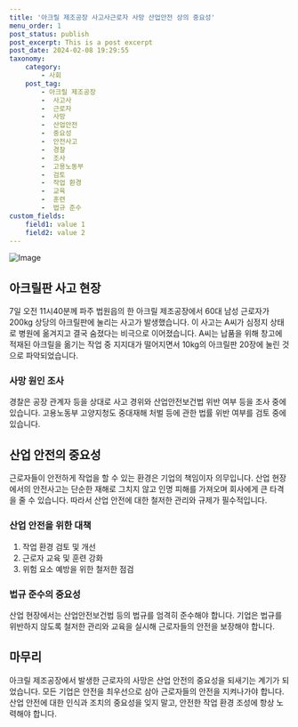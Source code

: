```yaml
---
title: '아크릴 제조공장 사고사근로자 사망 산업안전 상의 중요성'
menu_order: 1
post_status: publish
post_excerpt: This is a post excerpt
post_date: 2024-02-08 19:29:55
taxonomy:
    category:
        - 사회
    post_tag:
        - 아크릴 제조공장
        -  사고사
        -  근로자
        -  사망
        -  산업안전
        -  중요성
        -  안전사고
        -  경찰
        -  조사
        -  고용노동부
        -  검토
        -  작업 환경
        -  교육
        -  훈련
        -  법규 준수
custom_fields:
    field1: value 1
    field2: value 2
---
```


![Image](https://imgnews.pstatic.net/image/666/2024/02/07/0000033166_001_20240207171307482.jpg?type=w647)

## 아크릴판 사고 현장
7일 오전 11시40분께 파주 법원읍의 한 아크릴 제조공장에서 60대 남성 근로자가 200kg 상당의 아크릴판에 눌리는 사고가 발생했습니다. 이 사고는 A씨가 심정지 상태로 병원에 옮겨지고 결국 숨졌다는 비극으로 이어졌습니다. A씨는 납품을 위해 창고에 적재된 아크릴을 옮기는 작업 중 지지대가 떨어지면서 10kg의 아크릴판 20장에 눌린 것으로 파악되었습니다.
### 사망 원인 조사
경찰은 공장 관계자 등을 상대로 사고 경위와 산업안전보건법 위반 여부 등을 조사 중에 있습니다. 고용노동부 고양지청도 중대재해 처벌 등에 관한 법률 위반 여부를 검토 중에 있습니다.
## 산업 안전의 중요성
근로자들이 안전하게 작업을 할 수 있는 환경은 기업의 책임이자 의무입니다. 산업 현장에서의 안전사고는 단순한 재해로 그치지 않고 인명 피해를 가져오며 회사에게 큰 타격을 줄 수 있습니다. 따라서 산업 안전에 대한 철저한 관리와 규제가 필수적입니다.
### 산업 안전을 위한 대책
1. 작업 환경 검토 및 개선
2. 근로자 교육 및 훈련 강화
3. 위험 요소 예방을 위한 철저한 점검
### 법규 준수의 중요성
산업 현장에서는 산업안전보건법 등의 법규를 엄격히 준수해야 합니다. 기업은 법규를 위반하지 않도록 철저한 관리와 교육을 실시해 근로자들의 안전을 보장해야 합니다.
## 마무리
아크릴 제조공장에서 발생한 근로자의 사망은 산업 안전의 중요성을 되새기는 계기가 되었습니다. 모든 기업은 안전을 최우선으로 삼아 근로자들의 안전을 지켜나가야 합니다. 산업 안전에 대한 인식과 조치의 중요성을 잊지 말고, 안전한 작업 환경 조성에 항상 노력해야 합니다.

